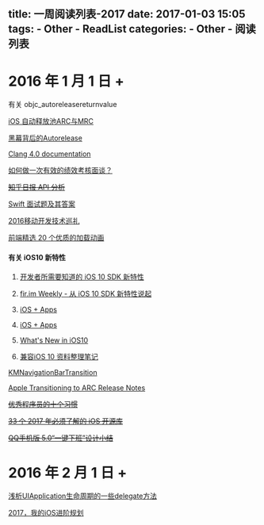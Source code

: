 title: 一周阅读列表-2017
date: 2017-01-03 15:05
tags:
    - Other
    - ReadList
categories:
    - Other
    - 阅读列表
---

# 2016 年 1 月 1 日 + 

有关 objc_autoreleasereturnvalue

[iOS 自动释放池ARC与MRC](http://www.voidcn.com/blog/li15809284891/article/p-6244162.html)

[黑幕背后的Autorelease](http://blog.sunnyxx.com/2014/10/15/behind-autorelease/)

[Clang 4.0 documentation](http://clang.llvm.org/docs/AutomaticReferenceCounting.html#arc-runtime-objc-autoreleasereturnvalue)

<!-- More -->

[如何做一次有效的绩效考核面谈？](http://daily.zhihu.com/story/9121798)

~~[知乎日报 API 分析](https://github.com/izzyleung/ZhihuDailyPurify/wiki/%E7%9F%A5%E4%B9%8E%E6%97%A5%E6%8A%A5-API-%E5%88%86%E6%9E%90)~~

[Swift 面试题及其答案](http://www.cocoachina.com/swift/20150918/13499.html)

[2016移动开发技术巡礼](http://mp.weixin.qq.com/s/JUx98M2U_K55aurFQcQlgw)

[前端精选 20 个优质的加载动画](http://web.jobbole.com/89568/)

#### 有关 iOS10 新特性
1. [开发者所需要知道的 iOS 10 SDK 新特性](https://onevcat.com/2016/06/ios-10-sdk/)

2. [fir.im Weekly - 从 iOS 10 SDK 新特性说起](http://blog.fir.im/fir_im_weekly160617/)

3. [iOS + Apps](https://developer.apple.com/ios/)

4. [iOS + Apps](https://developer.apple.com/ios/)

5. [What's New in iOS10](https://developer.apple.com/library/content/releasenotes/General/WhatsNewIniOS/Articles/iOS10.html)

6. [兼容iOS 10 资料整理笔记](http://www.jianshu.com/p/0cc7aad638d9)

[KMNavigationBarTransition](https://github.com/MoZhouqi/KMNavigationBarTransition)

[Apple Transitioning to ARC Release Notes](https://developer.apple.com/library/content/releasenotes/ObjectiveC/RN-TransitioningToARC/Introduction/Introduction.html)

~~[优秀程序员的十个习惯](http://coolshell.cn/articles/222.html)~~

~~[33 个 2017 年必须了解的 iOS 开源库](http://www.jianshu.com/p/d75a9a8d13b5?hmsr=toutiao.io&utm_medium=toutiao.io&utm_source=toutiao.io)~~

~~[QQ手机版 5.0“一键下班”设计小结](https://isux.tencent.com/qq-mobile-off-duty.html)~~

# 2016 年 2 月 1 日 + 

[浅析UIApplication生命周期的一些delegate方法](http://www.jianshu.com/p/b3225d7de6bf)

[2017，我的iOS进阶规划](https://zhuanlan.zhihu.com/p/25004996?utm_medium=social&utm_source=qq)
